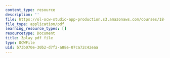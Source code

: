 ```yaml
---
content_type: resource
description: ''
file: https://ol-ocw-studio-app-production.s3.amazonaws.com/courses/18-065-matrix-methods-in-data-analysis-signal-processing-and-machine-learning-spring-2018/b73b070e30b2d7f2a88e07ca72c42eaa_AeRwohPuUHQ.pdf
file_type: application/pdf
learning_resource_types: []
resourcetype: Document
title: 3play pdf file
type: OCWFile
uid: b73b070e-30b2-d7f2-a88e-07ca72c42eaa
---
```

